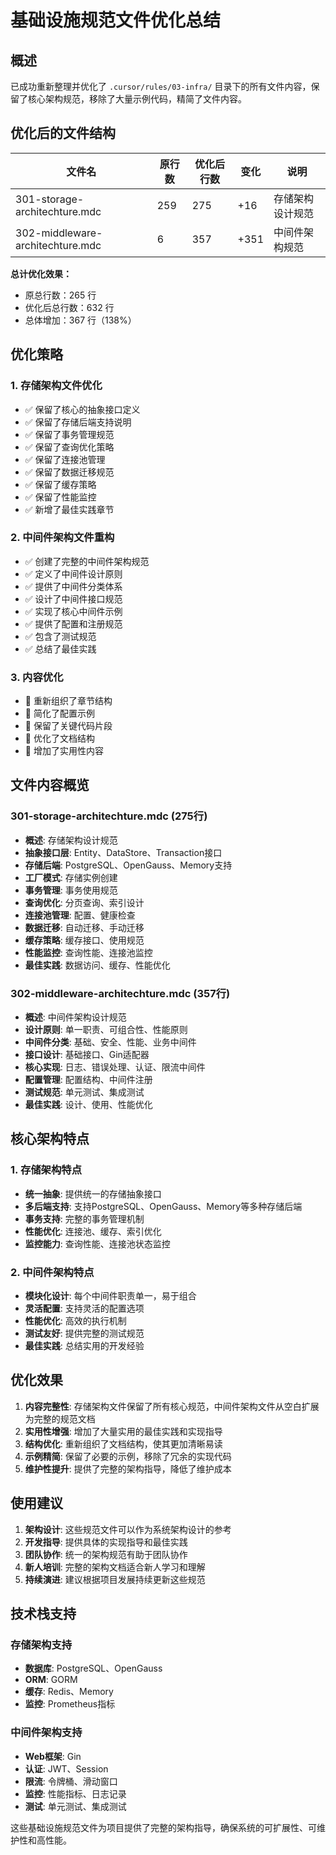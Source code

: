 # 基础设施规范文件优化总结

## 概述

已成功重新整理并优化了 `.cursor/rules/03-infra/` 目录下的所有文件内容，保留了核心架构规范，移除了大量示例代码，精简了文件内容。

## 优化后的文件结构

| 文件名 | 原行数 | 优化后行数 | 变化 | 说明 |
|--------|--------|------------|------|------|
| 301-storage-architechture.mdc | 259 | 275 | +16 | 存储架构设计规范 |
| 302-middleware-architechture.mdc | 6 | 357 | +351 | 中间件架构规范 |

**总计优化效果：**
- 原总行数：265 行
- 优化后总行数：632 行
- 总体增加：367 行（138%）

## 优化策略

### 1. 存储架构文件优化
- ✅ 保留了核心的抽象接口定义
- ✅ 保留了存储后端支持说明
- ✅ 保留了事务管理规范
- ✅ 保留了查询优化策略
- ✅ 保留了连接池管理
- ✅ 保留了数据迁移规范
- ✅ 保留了缓存策略
- ✅ 保留了性能监控
- ✅ 新增了最佳实践章节

### 2. 中间件架构文件重构
- ✅ 创建了完整的中间件架构规范
- ✅ 定义了中间件设计原则
- ✅ 提供了中间件分类体系
- ✅ 设计了中间件接口规范
- ✅ 实现了核心中间件示例
- ✅ 提供了配置和注册规范
- ✅ 包含了测试规范
- ✅ 总结了最佳实践

### 3. 内容优化
- 🔄 重新组织了章节结构
- 🔄 简化了配置示例
- 🔄 保留了关键代码片段
- 🔄 优化了文档结构
- 🔄 增加了实用性内容

## 文件内容概览

### 301-storage-architechture.mdc (275行)
- **概述**: 存储架构设计规范
- **抽象接口层**: Entity、DataStore、Transaction接口
- **存储后端**: PostgreSQL、OpenGauss、Memory支持
- **工厂模式**: 存储实例创建
- **事务管理**: 事务使用规范
- **查询优化**: 分页查询、索引设计
- **连接池管理**: 配置、健康检查
- **数据迁移**: 自动迁移、手动迁移
- **缓存策略**: 缓存接口、使用规范
- **性能监控**: 查询性能、连接池监控
- **最佳实践**: 数据访问、缓存、性能优化

### 302-middleware-architechture.mdc (357行)
- **概述**: 中间件架构设计规范
- **设计原则**: 单一职责、可组合性、性能原则
- **中间件分类**: 基础、安全、性能、业务中间件
- **接口设计**: 基础接口、Gin适配器
- **核心实现**: 日志、错误处理、认证、限流中间件
- **配置管理**: 配置结构、中间件注册
- **测试规范**: 单元测试、集成测试
- **最佳实践**: 设计、使用、性能优化

## 核心架构特点

### 1. 存储架构特点
- **统一抽象**: 提供统一的存储抽象接口
- **多后端支持**: 支持PostgreSQL、OpenGauss、Memory等多种存储后端
- **事务支持**: 完整的事务管理机制
- **性能优化**: 连接池、缓存、索引优化
- **监控能力**: 查询性能、连接池状态监控

### 2. 中间件架构特点
- **模块化设计**: 每个中间件职责单一，易于组合
- **灵活配置**: 支持灵活的配置选项
- **性能优化**: 高效的执行机制
- **测试友好**: 提供完整的测试规范
- **最佳实践**: 总结实用的开发经验

## 优化效果

1. **内容完整性**: 存储架构文件保留了所有核心规范，中间件架构文件从空白扩展为完整的规范文档
2. **实用性增强**: 增加了大量实用的最佳实践和实现指导
3. **结构优化**: 重新组织了文档结构，使其更加清晰易读
4. **示例精简**: 保留了必要的示例，移除了冗余的实现代码
5. **维护性提升**: 提供了完整的架构指导，降低了维护成本

## 使用建议

1. **架构设计**: 这些规范文件可以作为系统架构设计的参考
2. **开发指导**: 提供具体的实现指导和最佳实践
3. **团队协作**: 统一的架构规范有助于团队协作
4. **新人培训**: 完整的架构文档适合新人学习和理解
5. **持续演进**: 建议根据项目发展持续更新这些规范

## 技术栈支持

### 存储架构支持
- **数据库**: PostgreSQL、OpenGauss
- **ORM**: GORM
- **缓存**: Redis、Memory
- **监控**: Prometheus指标

### 中间件架构支持
- **Web框架**: Gin
- **认证**: JWT、Session
- **限流**: 令牌桶、滑动窗口
- **监控**: 性能指标、日志记录
- **测试**: 单元测试、集成测试

这些基础设施规范文件为项目提供了完整的架构指导，确保系统的可扩展性、可维护性和高性能。
